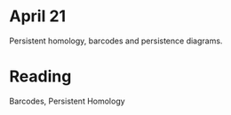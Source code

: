 # April 21

Persistent homology, barcodes and persistence diagrams.

# Reading

Barcodes, Persistent Homology

